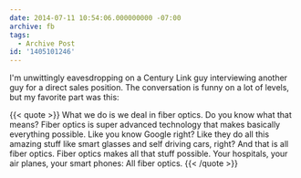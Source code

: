 ```yaml
---
date: 2014-07-11 10:54:06.000000000 -07:00
archive: fb
tags: 
  - Archive Post
id: '1405101246'
---
```


I'm unwittingly eavesdropping on a Century Link guy interviewing another guy for a direct sales position. The conversation is funny on a lot of levels, but my favorite part was this:

{{< quote >}}
What we do is we deal in fiber optics. Do you know what that means? Fiber optics is super advanced technology that makes basically everything possible. Like you know Google right? Like they do all this amazing stuff like smart glasses and self driving cars, right? And that is all fiber optics. Fiber optics makes all that stuff possible. Your hospitals, your air planes, your smart phones: All fiber optics.
{{< /quote >}}
